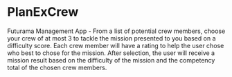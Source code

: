 # PlanExCrew

Futurama Management App - From a list of potential crew members, choose your crew of at most 3 to tackle the mission presented to you based on a difficulty score. Each crew member will have a rating to help the user chose who best to chose for the mission. After selection, the user will receive a mission result based on the difficulty of the mission and the competency total of the chosen crew members.
